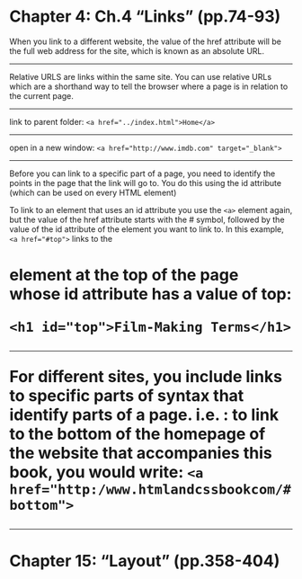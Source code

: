 # Chapter 4: Ch.4 “Links” (pp.74-93)

When you link to a different website, the value of the href attribute will be the full web address for the site, which is known as an absolute URL.

---

Relative URLS are links within the same site. You can use relative URLs which are a shorthand way to tell the browser where a page is in relation to the current page.

---

link to parent folder: 
`<a href="../index.html">Home</a>`

---

open in a new window:
`<a href="http://www.imdb.com" target="_blank">`

---

Before you can link to a specific part of a page, you need to identify the points in the page that the link will go to. You do this using the id attribute (which can be used on every HTML element)

To link to an element that uses an id attribute you use the `<a>` element again, but the value of the href attribute starts with the # symbol, followed by the value of the id attribute of the element you want to link to. In this example, `<a href="#top">` links to the <h1> element at the top of the page whose id attribute has a value of top:

`<h1 id="top">Film-Making Terms</h1>`

---

For different sites, you include links to specific parts of syntax that identify parts of a page. i.e. : 
to link to the bottom of the homepage of the website that accompanies this book, you would write:
`<a href="http:/www.htmlandcssbookcom/#bottom">`

---

# Chapter 15: “Layout” (pp.358-404)


